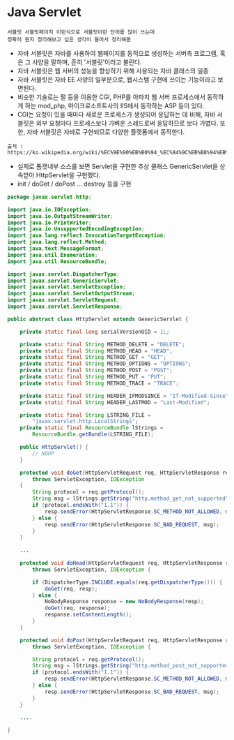 # Java Servlet
```
서블릿 서블릿페이지 이런식으로 서블릿이란 단어를 많이 쓰는데
정확히 뭔지 정리해보고 싶은 생각이 들어서 정리해봄
```

- 자바 서블릿은 자바를 사용하여 웹페이지를 동적으로 생성하는 서버측 프로그램, 혹은 그 사양을 말하며, 흔히 '서블릿'이라고 불린다.
- 자바 서블릿은 웹 서버의 성능을 향상하기 위해 사용되는 자바 클래스의 일종
- 자바 서블릿은 자바 EE 사양의 일부분으로, 웹시스템 구현에 쓰이는 기능이라고 보면된다.
- 비슷한 기술로는 펄 등을 이용한 CGI, PHP를 아파치 웹 서버 프로세스에서 동작하게 하는 mod_php, 마이크로소프트사의 IIS에서 동작하는 ASP 등이 있다. 
- CGI는 요청이 있을 때마다 새로운 프로세스가 생성되어 응답하는 데 비해, 자바 서블릿은 외부 요청마다 프로세스보다 가벼운 스레드로써 응답하므로 보다 가볍다. 
또한, 자바 서블릿은 자바로 구현되므로 다양한 플랫폼에서 동작한다.

``` 
출처 : https://ko.wikipedia.org/wiki/%EC%9E%90%EB%B0%94_%EC%84%9C%EB%B8%94%EB%A6%BF
```

- 실제로 톰캣내부 소스를 보면 Servlet을 구현한 추상 클래스 GenericServlet을 상속받아 HttpServlet을 구현했다.
- init / doGet / doPost ... destroy 등을 구현

```java
package javax.servlet.http;

import java.io.IOException;
import java.io.OutputStreamWriter;
import java.io.PrintWriter;
import java.io.UnsupportedEncodingException;
import java.lang.reflect.InvocationTargetException;
import java.lang.reflect.Method;
import java.text.MessageFormat;
import java.util.Enumeration;
import java.util.ResourceBundle;

import javax.servlet.DispatcherType;
import javax.servlet.GenericServlet;
import javax.servlet.ServletException;
import javax.servlet.ServletOutputStream;
import javax.servlet.ServletRequest;
import javax.servlet.ServletResponse;

public abstract class HttpServlet extends GenericServlet {

    private static final long serialVersionUID = 1L;

    private static final String METHOD_DELETE = "DELETE";
    private static final String METHOD_HEAD = "HEAD";
    private static final String METHOD_GET = "GET";
    private static final String METHOD_OPTIONS = "OPTIONS";
    private static final String METHOD_POST = "POST";
    private static final String METHOD_PUT = "PUT";
    private static final String METHOD_TRACE = "TRACE";

    private static final String HEADER_IFMODSINCE = "If-Modified-Since";
    private static final String HEADER_LASTMOD = "Last-Modified";

    private static final String LSTRING_FILE =
        "javax.servlet.http.LocalStrings";
    private static final ResourceBundle lStrings =
        ResourceBundle.getBundle(LSTRING_FILE);

    public HttpServlet() {
        // NOOP
    }

    protected void doGet(HttpServletRequest req, HttpServletResponse resp)
        throws ServletException, IOException
    {
        String protocol = req.getProtocol();
        String msg = lStrings.getString("http.method_get_not_supported");
        if (protocol.endsWith("1.1")) {
            resp.sendError(HttpServletResponse.SC_METHOD_NOT_ALLOWED, msg);
        } else {
            resp.sendError(HttpServletResponse.SC_BAD_REQUEST, msg);
        }
    }
    
    ...

    protected void doHead(HttpServletRequest req, HttpServletResponse resp)
        throws ServletException, IOException {

        if (DispatcherType.INCLUDE.equals(req.getDispatcherType())) {
            doGet(req, resp);
        } else {
            NoBodyResponse response = new NoBodyResponse(resp);
            doGet(req, response);
            response.setContentLength();
        }
    }

    protected void doPost(HttpServletRequest req, HttpServletResponse resp)
        throws ServletException, IOException {

        String protocol = req.getProtocol();
        String msg = lStrings.getString("http.method_post_not_supported");
        if (protocol.endsWith("1.1")) {
            resp.sendError(HttpServletResponse.SC_METHOD_NOT_ALLOWED, msg);
        } else {
            resp.sendError(HttpServletResponse.SC_BAD_REQUEST, msg);
        }
    }

    ....
   
}
```

